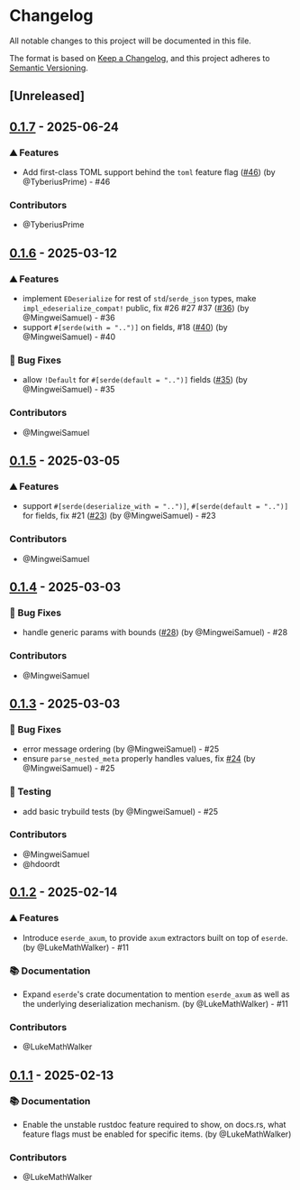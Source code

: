 # Changelog

All notable changes to this project will be documented in this file.

The format is based on [Keep a Changelog](https://keepachangelog.com/en/1.0.0/),
and this project adheres to [Semantic Versioning](https://semver.org/spec/v2.0.0.html).

## [Unreleased]

## [0.1.7](https://github.com/mainmatter/eserde/compare/0.1.6...0.1.7) - 2025-06-24

### ⛰️ Features
- Add first-class TOML support behind the `toml` feature flag ([#46](https://github.com/mainmatter/eserde/pull/46)) (by @TyberiusPrime) - #46

### Contributors

* @TyberiusPrime

## [0.1.6](https://github.com/mainmatter/eserde/compare/0.1.5...0.1.6) - 2025-03-12

### ⛰️ Features
- implement `EDeserialize` for rest of `std`/`serde_json` types, make `impl_edeserialize_compat!` public, fix #26 #27 #37 ([#36](https://github.com/mainmatter/eserde/pull/36)) (by @MingweiSamuel) - #36
- support `#[serde(with = "..")]` on fields, #18 ([#40](https://github.com/mainmatter/eserde/pull/40)) (by @MingweiSamuel) - #40

### 🐛 Bug Fixes
- allow `!Default` for `#[serde(default = "..")]` fields ([#35](https://github.com/mainmatter/eserde/pull/35)) (by @MingweiSamuel) - #35

### Contributors

* @MingweiSamuel

## [0.1.5](https://github.com/mainmatter/eserde/compare/0.1.4...0.1.5) - 2025-03-05

### ⛰️ Features
- support `#[serde(deserialize_with = "..")]`, `#[serde(default = "..")]` for fields, fix #21 ([#23](https://github.com/mainmatter/eserde/pull/23)) (by @MingweiSamuel) - #23

### Contributors

* @MingweiSamuel

## [0.1.4](https://github.com/mainmatter/eserde/compare/0.1.3...0.1.4) - 2025-03-03

### 🐛 Bug Fixes
- handle generic params with bounds ([#28](https://github.com/mainmatter/eserde/pull/28)) (by @MingweiSamuel) - #28

### Contributors

* @MingweiSamuel

## [0.1.3](https://github.com/mainmatter/eserde/compare/0.1.2...0.1.3) - 2025-03-03

### 🐛 Bug Fixes
- error message ordering (by @MingweiSamuel) - #25
- ensure `parse_nested_meta` properly handles values, fix [#24](https://github.com/mainmatter/eserde/pull/24) (by @MingweiSamuel) - #25

### 🧪 Testing
- add basic trybuild tests (by @MingweiSamuel) - #25

### Contributors

* @MingweiSamuel
* @hdoordt

## [0.1.2](https://github.com/mainmatter/eserde/compare/0.1.1...0.1.2) - 2025-02-14

### ⛰️ Features
- Introduce `eserde_axum`, to provide `axum` extractors built on top of `eserde`. (by @LukeMathWalker) - #11

### 📚 Documentation
- Expand `eserde`'s crate documentation to mention `eserde_axum` as well as the underlying deserialization mechanism. (by @LukeMathWalker) - #11

### Contributors

* @LukeMathWalker

## [0.1.1](https://github.com/mainmatter/eserde/compare/0.1.0...0.1.1) - 2025-02-13

### 📚 Documentation
- Enable the unstable rustdoc feature required to show, on docs.rs, what feature flags must be enabled for specific items. (by @LukeMathWalker)

### Contributors

* @LukeMathWalker
